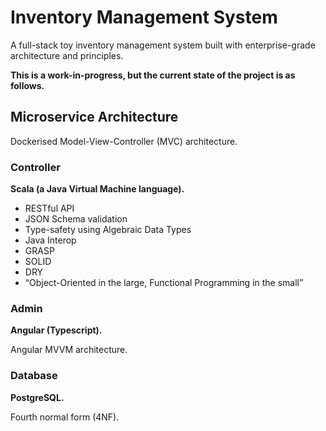 # Inventory Management System

A full-stack toy inventory management system built with enterprise-grade architecture and principles.

**This is a work-in-progress, but the current state of the project is as follows.**

## Microservice Architecture

Dockerised Model-View-Controller (MVC) architecture.

### Controller

**Scala (a Java Virtual Machine language).**

* RESTful API
* JSON Schema validation
* Type-safety using Algebraic Data Types
* Java Interop
* GRASP
* SOLID
* DRY
* “Object-Oriented in the large, Functional Programming in the small”

### Admin

**Angular (Typescript).**

Angular MVVM architecture.

### Database

**PostgreSQL.**

Fourth normal form (4NF).
